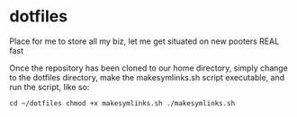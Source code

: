 # dotfiles
Place for me to store all my biz, let me get situated on new pooters REAL fast

Once the repository has been cloned to our home directory, simply change to the
dotfiles directory, make the makesymlinks.sh script executable, and run the
script, like so:

`cd ~/dotfiles
chmod +x makesymlinks.sh
./makesymlinks.sh`
